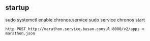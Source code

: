 ## startup


sudo systemctl enable chronos.service
sudo service chronos start
```
http POST http://marathon.service.busan.consul:8080/v2/apps < marathon.json
```
